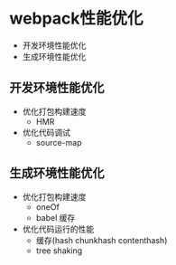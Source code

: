 # webpack性能优化
* 开发环境性能优化
* 生成环境性能优化

## 开发环境性能优化
* 优化打包构建速度
  * HMR 
* 优化代码调试
  * source-map 

## 生成环境性能优化
* 优化打包构建速度
  * oneOf
  * babel 缓存
* 优化代码运行的性能
  * 缓存(hash  chunkhash  contenthash)
  * tree shaking


